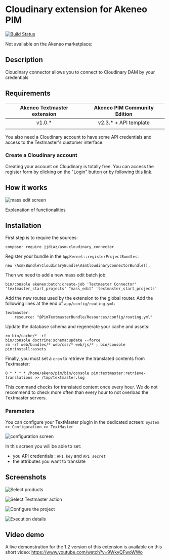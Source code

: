 # Cloudinary extension for Akeneo PIM

[![Build Status](https://travis-ci.org/textmaster/akeneo-extension.svg?branch=master)](https://travis-ci.org/textmaster/akeneo-extension)

Not available on the Akeneo marketplace: 

## Description

Cloudinary connector allows you to connect to Cloudinary DAM by your credentials
## Requirements

| Akeneo Textmaster extension | Akeneo PIM Community Edition |
|:---------------------------:|:----------------------------:|
| v1.0.*                      | v2.3.* + API template        |
                       |

You also need a Cloudinary account to have some API credentials and access to the Textmaster's customer interface.

### Create a Cloudinary account

Creating your account on Cloudinary is totally free. You can access the register form by clicking on the "Login" button or by following [this link](https://cloudinary.com/).


## How it works

![mass edit screen](doc/img/mass-edit-01.png)

Explanation of functionalities


## Installation

First step is to require the sources:
```
composer require jjdiaz/asm-cloudinary_connector
```

Register your bundle in the `AppKernel::registerProjectBundles`:

```
new \Asm\Bundle\CloudinaryBundle\AsmCloudinaryConnectorBundle(),
```

Then we need to add a new mass edit batch job:

```
bin/console akeneo:batch:create-job 'Textmaster Connector' 'textmaster_start_projects' "mass_edit" 'textmaster_start_projects'
```

Add the new routes used by the extension to the global router. Add the following lines at the end of `app/config/routing.yml`:

```
textmaster:
    resource: "@PimTextmasterBundle/Resources/config/routing.yml"
```

Update the database schema and regenerate your cache and assets:

```
rm bin/cache/* -rf
bin/console doctrine:schema:update --force
rm -rf web/bundles/* web/css/* web/js/* ; bin/console pim:install:assets
```

Finally, you must set a `cron` to retrieve the translated contents from Textmaster:
```
0 * * * * /home/akeno/pim/bin/console pim:textmaster:retrieve-translations >> /tmp/textmaster.log
```

This command checks for translated content once every hour. We do not recommend to check more often than every hour to not overload the Textmaster servers.

### Parameters

You can configure your TextMaster plugin in the dedicated screen: `System >> Configuration >> TextMaster`

![configuration screen](doc/img/configuration-01.png)

In this screen you will be able to set:

- you API credentials : `API key` and `API secret`
- the attributes you want to translate

## Screenshots

![Select products](doc/img/01-select-products.png)

![Select Textmaster action](doc/img/02-select-action.png)

![Configure the project](doc/img/03-configure-project.png)

![Execution details](doc/img/04-execution-details.png)

## Video demo

A live demonstration for the 1.2 version of this extension is available on this short video:
https://www.youtube.com/watch?v=9WkyQFwoWWo
